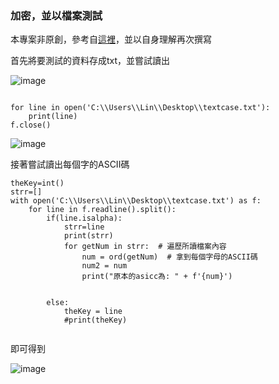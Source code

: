 ### 加密，並以檔案測試

 本專案非原創，參考自[這裡](https://medium.com/ccclub/ccclub-python-for-beginners-tutorial-613b2fdf38bf)，並以自身理解再次撰寫






首先將要測試的資料存成txt，並嘗試讀出

![image](https://user-images.githubusercontent.com/62200440/149453851-c365c9a3-203c-4d82-bbc3-49ee8399029f.png)



```

for line in open('C:\\Users\\Lin\\Desktop\\textcase.txt'):
    print(line)
f.close()

```

![image](https://user-images.githubusercontent.com/62200440/149453909-725a8cb8-5a66-495c-83f1-4cf0be6feaca.png)



接著嘗試讀出每個字的ASCII碼

```
theKey=int()
strr=[]
with open('C:\\Users\\Lin\\Desktop\\textcase.txt') as f:    
    for line in f.readline().split():
        if(line.isalpha):
            strr=line
            print(strr)
            for getNum in strr:  # 遍歷所讀檔案內容
                num = ord(getNum)  # 拿到每個字母的ASCII碼
                num2 = num
                print("原本的asicc為: " + f'{num}')

           
        else:
            theKey = line
            #print(theKey)
        
   ```
   
   
   即可得到
   
     
![image](https://user-images.githubusercontent.com/62200440/149453746-cfb4da56-013f-47cc-9000-370e234d169b.png)

      
   
